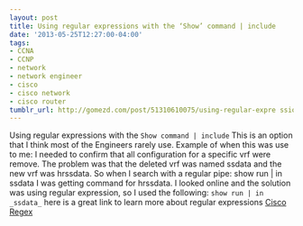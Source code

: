 ```yaml
---
layout: post
title: Using regular expressions with the ‘Show’ command | include
date: '2013-05-25T12:27:00-04:00'
tags:
- CCNA
- CCNP
- network
- network engineer
- cisco
- cisco network
- cisco router
tumblr_url: http://gomezd.com/post/51310610075/using-regular-expre ssions-with-the-show-command
---
```

Using regular expressions with the `Show command | include`
This is an option that I think most of the Engineers rarely use.
Example of when this was use to me:
I needed to confirm that all configuration for a specific vrf were remove. 
The problem was that the deleted vrf was named ssdata and the new vrf was hrssdata. 
So when I search with a regular pipe:
show run | in ssdata 
I was getting command for hrssdata. I looked online and the solution was using regular expression, so I used the following:
`show run | in _ssdata_` 
here is a great link to learn more about regular expressions
[Cisco Regex](https://www.cisco.com/c/en/us/td/docs/ios-xml/ios/fundamentals/configuration/15_sy/fundamentals-15-sy-book/cf-cli-search.html)
